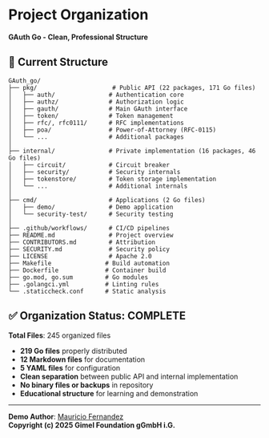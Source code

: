 # Project Organization

**GAuth Go - Clean, Professional Structure**

## 📁 Current Structure

```
GAuth_go/
├── pkg/                     # Public API (22 packages, 171 Go files)
│   ├── auth/               # Authentication core
│   ├── authz/              # Authorization logic  
│   ├── gauth/              # Main GAuth interface
│   ├── token/              # Token management
│   ├── rfc/, rfc0111/      # RFC implementations
│   ├── poa/                # Power-of-Attorney (RFC-0115)
│   └── ...                 # Additional packages
│
├── internal/               # Private implementation (16 packages, 46 Go files)
│   ├── circuit/            # Circuit breaker
│   ├── security/           # Security internals
│   ├── tokenstore/         # Token storage implementation
│   └── ...                 # Additional internals
│
├── cmd/                    # Applications (2 Go files)
│   ├── demo/               # Demo application
│   └── security-test/      # Security testing
│
├── .github/workflows/      # CI/CD pipelines
├── README.md               # Project overview  
├── CONTRIBUTORS.md         # Attribution
├── SECURITY.md             # Security policy
├── LICENSE                 # Apache 2.0
├── Makefile               # Build automation
├── Dockerfile             # Container build
├── go.mod, go.sum         # Go modules
├── .golangci.yml          # Linting rules
└── .staticcheck.conf      # Static analysis
```

## ✅ Organization Status: COMPLETE

**Total Files**: 245 organized files
- **219 Go files** properly distributed
- **12 Markdown files** for documentation  
- **5 YAML files** for configuration
- **Clean separation** between public API and internal implementation
- **No binary files or backups** in repository
- **Educational structure** for learning and demonstration

---

**Demo Author**: [Mauricio Fernandez](https://github.com/mauriciomferz)  
**Copyright (c) 2025 Gimel Foundation gGmbH i.G.**